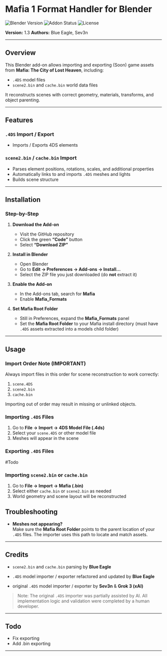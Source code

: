 # Mafia 1 Format Handler for Blender

![Blender Version](https://img.shields.io/badge/Blender-4.0+-orange)
![Addon Status](https://img.shields.io/badge/Status-Active-brightgreen)
![License](https://img.shields.io/badge/License-Custom-lightgrey)

**Version:** 1.3
**Authors:** Blue Eagle, Sev3n  

---

## Overview

This Blender add-on allows importing and exporting (Soon) game assets from **Mafia: The City of Lost Heaven**, including:

- `.4DS` model files  
- `scene2.bin` and `cache.bin` world data files  

It reconstructs scenes with correct geometry, materials, transforms, and object parenting.

---

## Features

### `.4DS` Import / Export
- Imports / Exports 4DS elements

### `scene2.bin` / `cache.bin` Import
- Parses element positions, rotations, scales, and additional properties
- Automatically links to and imports `.4DS` meshes and lights
- Builds scene structure


---

## Installation

### Step-by-Step

1. **Download the Add-on**  
   - Visit the GitHub repository  
   - Click the green **“Code”** button  
   - Select **“Download ZIP”**

2. **Install in Blender**  
   - Open Blender  
   - Go to **Edit → Preferences → Add-ons → Install…**  
   - Select the ZIP file you just downloaded (do **not** extract it)

3. **Enable the Add-on**  
   - In the Add-ons tab, search for **Mafia**  
   - Enable **Mafia_Formats**

4. **Set Mafia Root Folder**  
   - Still in Preferences, expand the **Mafia_Formats** panel  
   - Set the **Mafia Root Folder** to your Mafia install directory (must have `.4DS` assets extracted into a models child folder)

---

## Usage

### Import Order Note (IMPORTANT)

Always import files in this order for scene reconstruction to work correctly:

1. `scene.4DS`  
2. `scene2.bin`  
3. `cache.bin`  

Importing out of order may result in missing or unlinked objects.

### Importing `.4DS` Files

1. Go to **File → Import → 4DS Model File (.4ds)**  
2. Select your `scene.4DS` or other model file  
3. Meshes will appear in the scene

### Exporting `.4DS` Files

#Todo

### Importing `scene2.bin` or `cache.bin`

1. Go to **File → Import → Mafia (.bin)**  
2. Select either `cache.bin` or `scene2.bin` as needed  
3. World geometry and scene layout will be reconstructed  

## Troubleshooting

- **Meshes not appearing?**  
  Make sure the **Mafia Root Folder** points to the parent location of your `.4DS` files. The importer uses this path to locate and match assets.

---

## Credits

- `scene2.bin` and `cache.bin` parsing by **Blue Eagle**
- `.4DS` model importer / exporter refactored and updated by **Blue Eagle**


- original `.4DS` model importer / exporter by **Sev3n** & **Grok 3 (xAI)**  
> Note: The original `.4DS` importer was partially assisted by AI. All implementation logic and validation were completed by a human developer.

---

## Todo

- Fix exporting
- Add .bin exporting

---
